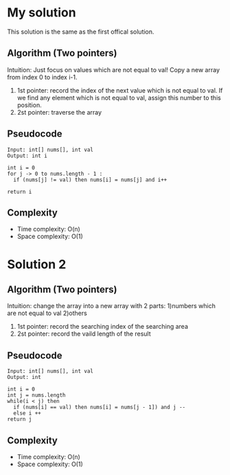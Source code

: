 # My solution
This solution is the same as the first offical solution.
## Algorithm (Two pointers)
Intuition: Just focus on values which are not equal to val! Copy a new array from index 0 to index i-1.
1. 1st pointer: record the index of the next value which is not equal to val. If we find any element which is not equal to val, assign this number to this position. 
2. 2st pointer: traverse the array
## Pseudocode
```
Input: int[] nums[], int val
Output: int i

int i = 0
for j -> 0 to nums.length - 1 :
  if (nums[j] != val) then nums[i] = nums[j] and i++
  
return i

```
## Complexity
- Time complexity: O(n)
- Space complexity: O(1)
# Solution 2
## Algorithm (Two pointers)
Intuition: change the array into a new array with 2 parts: 1)numbers which are not equal to val 2)others<br>
1. 1st pointer: record the searching index of the searching area
2. 2st pointer: record the vaild length of the result
## Pseudocode
```
Input: int[] nums[], int val
Output: int 

int i = 0
int j = nums.length 
while(i < j) then 
  if (nums[i] == val) then nums[i] = nums[j - 1]) and j --
  else i ++
return j
```
## Complexity
- Time complexity: O(n)
- Space complexity: O(1)
